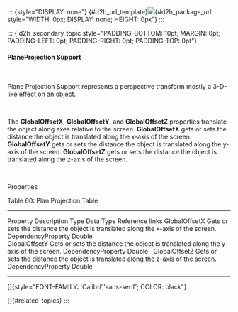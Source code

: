 ::: {style="DISPLAY: none"}
[](ms-xhelp:///?Id=d2h_url_template){#d2h_url_template}![](!package_url!){#d2h_package_url style="WIDTH: 0px; DISPLAY: none; HEIGHT: 0px"}
:::

::: {.d2h_secondary_topic style="PADDING-BOTTOM: 10pt; MARGIN: 0pt; PADDING-LEFT: 0pt; PADDING-RIGHT: 0pt; PADDING-TOP: 0pt"}
#### PlaneProjection Support

 

Plane Projection Support represents a perspective transform mostly a 3-D-like effect on an object.

 

The **GlobalOffsetX**, **GlobalOffsetY**, and **GlobalOffsetZ** properties translate the object along axes relative to the screen. **GlobalOffsetX** gets or sets the distance the object is translated along the x-axis of the screen. **GlobalOffsetY** gets or sets the distance the object is translated along the y-axis of the screen. **GlobalOffsetZ** gets or sets the distance the object is translated along the z-axis of the screen.

 

Properties

Table 60: Plan Projection Table

  --------------- ------------------------------------------------------------------------------------ -------------------- ----------- -----------------
  Property        Description                                                                          Type                 Data Type   Reference links
  GlobalOffsetX   Gets or sets the distance the object is translated along the x-axis of the screen.   DependencyProperty   Double      
  GlobalOffsetY   Gets or sets the distance the object is translated along the y-axis of the screen.   DependencyProperty   Double       
  GlobalOffsetZ   Gets or sets the distance the object is translated along the z-axis of the screen.   DependencyProperty   Double       
  --------------- ------------------------------------------------------------------------------------ -------------------- ----------- -----------------

[]{style="FONT-FAMILY: 'Calibri','sans-serif'; COLOR: black"} 

[]{#related-topics}
:::
